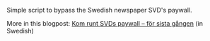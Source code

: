 Simple script to bypass the Swedish newspaper SVD's paywall.

More in this blogpost: [Kom runt SVDs paywall – för sista gången](http://marcusolsson.me/2013/05/17/kom-runt-svds-paywall-for-sista-gangen) (in Swedish)